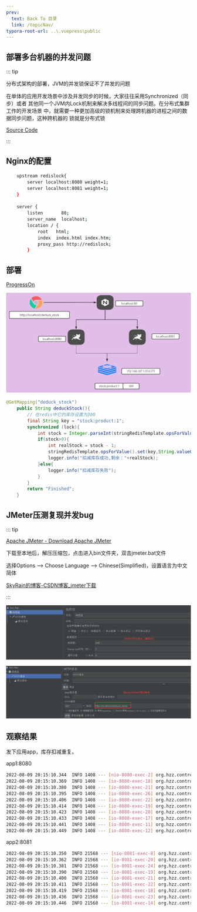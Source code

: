 ```yaml
---
prev:
  text: Back To 目录
  link: /topicNav/
typora-root-url: ..\.vuepress\public
---
```






## 部署多台机器的并发问题

::: tip

分布式架构的部署，JVM的并发锁保证不了并发的问题

在单体的应用开发场景中涉及并发同步的时候，大家往往采用Synchronized（同步）或者 其他同一个JVM内Lock机制来解决多线程间的同步问题。在分布式集群工作的开发场景 中，就需要一种更加高级的锁机制来处理跨机器的进程之间的数据同步问题，这种跨机器的 锁就是分布式锁

[Source Code](https://github.com/Q10Viking/learncode/tree/main/redis/_05_springboot_redis_lock)

:::



## Nginx的配置

```sh
	upstream redislock{
		server localhost:8080 weight=1;
		server localhost:8081 weight=1;
	}

    server {
        listen       80;
        server_name  localhost;
        location / {
            root   html;
            index  index.html index.htm;
			proxy_pass http://redislock;
        }
```



## 部署

[ProgressOn](https://www.processon.com/view/link/62f24f5fe401fd2fc7cbe5f5)

![image-20220809201246047](/images/lock/image-20220809201246047.png)

```java
@GetMapping("deduck_stock")
    public String deduckStock(){
        // 在redis中它的库存设置为300
        final String key = "stock:product:1";
        synchronized (lock){
            int stock = Integer.parseInt(stringRedisTemplate.opsForValue().get(key));
            if(stock>0){
                int realStock = stock - 1;
                stringRedisTemplate.opsForValue().set(key,String.valueOf(realStock));
                logger.info("扣减库存成功,剩余："+realStock);
            }else{
                logger.info("扣减库存失败");
            }
        }
        return "Finished";
    }
```



## JMeter压测复现并发bug

::: tip

[Apache JMeter - Download Apache JMeter](https://jmeter.apache.org/download_jmeter.cgi)

下载至本地后，解压压缩包，点击进入bin文件夹，双击jmeter.bat文件

选择Options --> Choose Language --> Chinese(Simplified)，设置语言为中文简体

[SkyRain的博客-CSDN博客_jmeter下载](https://blog.csdn.net/tianqingmuyu/article/details/108401543)

:::

![image-20220809201811036](/images/lock/image-20220809201811036.png)

![image-20220809201957411](/images/lock/image-20220809201957411.png)



## 观察结果

发下应用app，库存扣减重复。

app1:8080

```sh
2022-08-09 20:15:10.344  INFO 1408 --- [nio-8080-exec-2] org.hzz.controller.StockController       : 扣减库存成功,剩余：299
2022-08-09 20:15:10.369  INFO 1408 --- [io-8080-exec-18] org.hzz.controller.StockController       : 扣减库存成功,剩余：298
2022-08-09 20:15:10.380  INFO 1408 --- [io-8080-exec-21] org.hzz.controller.StockController       : 扣减库存成功,剩余：297
2022-08-09 20:15:10.395  INFO 1408 --- [io-8080-exec-26] org.hzz.controller.StockController       : 扣减库存成功,剩余：296
2022-08-09 20:15:10.406  INFO 1408 --- [io-8080-exec-22] org.hzz.controller.StockController       : 扣减库存成功,剩余：294
2022-08-09 20:15:10.414  INFO 1408 --- [io-8080-exec-19] org.hzz.controller.StockController       : 扣减库存成功,剩余：293
2022-08-09 20:15:10.423  INFO 1408 --- [io-8080-exec-20] org.hzz.controller.StockController       : 扣减库存成功,剩余：292
2022-08-09 20:15:10.433  INFO 1408 --- [io-8080-exec-17] org.hzz.controller.StockController       : 扣减库存成功,剩余：291
2022-08-09 20:15:10.441  INFO 1408 --- [io-8080-exec-11] org.hzz.controller.StockController       : 扣减库存成功,剩余：290
2022-08-09 20:15:10.449  INFO 1408 --- [io-8080-exec-12] org.hzz.controller.StockController       : 扣减库存成功,剩余：289
```

app2:8081

```sh
2022-08-09 20:15:10.350  INFO 21568 --- [nio-8081-exec-8] org.hzz.controller.StockController       : 扣减库存成功,剩余：299
2022-08-09 20:15:10.362  INFO 21568 --- [io-8081-exec-20] org.hzz.controller.StockController       : 扣减库存成功,剩余：298
2022-08-09 20:15:10.381  INFO 21568 --- [io-8081-exec-24] org.hzz.controller.StockController       : 扣减库存成功,剩余：297
2022-08-09 20:15:10.390  INFO 21568 --- [io-8081-exec-19] org.hzz.controller.StockController       : 扣减库存成功,剩余：296
2022-08-09 20:15:10.400  INFO 21568 --- [io-8081-exec-21] org.hzz.controller.StockController       : 扣减库存成功,剩余：295
2022-08-09 20:15:10.411  INFO 21568 --- [io-8081-exec-22] org.hzz.controller.StockController       : 扣减库存成功,剩余：294
2022-08-09 20:15:10.419  INFO 21568 --- [io-8081-exec-18] org.hzz.controller.StockController       : 扣减库存成功,剩余：292
2022-08-09 20:15:10.436  INFO 21568 --- [io-8081-exec-23] org.hzz.controller.StockController       : 扣减库存成功,剩余：291
2022-08-09 20:15:10.446  INFO 21568 --- [io-8081-exec-14] org.hzz.controller.StockController       : 扣减库存成功,剩余：289
```



